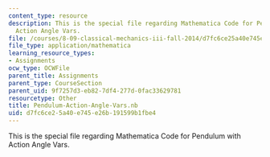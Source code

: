 ```yaml
---
content_type: resource
description: This is the special file regarding Mathematica Code for Pendulum with
  Action Angle Vars.
file: /courses/8-09-classical-mechanics-iii-fall-2014/d7fc6ce25a40e745e26b191599b1fbe4_Pendulum-Action-Angle-Vars.nb
file_type: application/mathematica
learning_resource_types:
- Assignments
ocw_type: OCWFile
parent_title: Assignments
parent_type: CourseSection
parent_uid: 9f7257d3-eb82-7df4-277d-0fac33629781
resourcetype: Other
title: Pendulum-Action-Angle-Vars.nb
uid: d7fc6ce2-5a40-e745-e26b-191599b1fbe4
---
```

This is the special file regarding Mathematica Code for Pendulum with Action Angle Vars.

